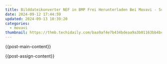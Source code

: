 ```yaml
---
title: Bilddateikonverter NEF in BMP Frei Herunterladen Bei Movavi - Schnelle Und Einfache Online-Umwandlung
date: 2024-09-12 17:44:59
updated: 2024-09-13 10:39:20
categories:
  - movavi
thumbnail: https://thmb.techidaily.com/baa9af4e7b434bdeaa9a3b01163bb4bc26127160d176aa35825ab519985b4fb1.jpg
---
```


{{post-main-content}}

<ins class="adsbygoogle"
     style="display:block"
     data-ad-format="autorelaxed"
     data-ad-client="ca-pub-7571918770474297"
     data-ad-slot="1223367746"></ins>

{{post-assign-content}}

<ins class="adsbygoogle"
     style="display:block"
     data-ad-client="ca-pub-7571918770474297"
     data-ad-slot="8358498916"
     data-ad-format="auto"
     data-full-width-responsive="true"></ins>
